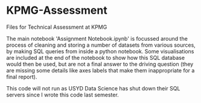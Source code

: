 # KPMG-Assessment
Files for Technical Assessment at KPMG

The main notebook 'Assignment Notebook.ipynb' is focussed around the process of cleaning and storing a number of datasets from various sources, by
making SQL queries from inside a python notebook. Some visualisations are included at the end of the notebook to show how this SQL database would 
then be used, but are not a final answer to the driving question (they are missing some details like axes labels that make them inappropriate for a final report).

This code will not run as USYD Data Science has shut down their SQL servers since I wrote this code last semester.
